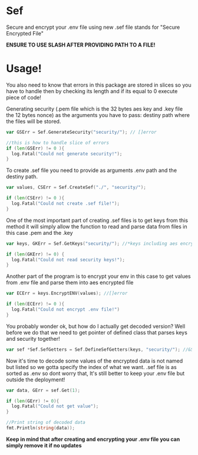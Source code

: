 # Sef
Secure and encrypt your .env file using new .sef file stands for "Secure Encrypted File"

**ENSURE TO USE SLASH AFTER PROVIDING PATH TO A FILE!**

# Usage!

You also need to know that errors in this package are stored in slices so you have to handle then by checking its length and if its equal to 0 execute piece of code!

Generating security (.pem file which is the 32 bytes aes key and .key file the 12 bytes nonce) as the arguments you have to pass:
destiny path where the files will be stored.
```go
var GSErr = Sef.GenerateSecurity("security/"); // []error

//this is how to handle slice of errors
if (len(GSErr) != 0 ){
  log.Fatal("Could not generate security!");
}
```

To create .sef file you need to provide as arguments .env path and the destiny path.
```go
var values, CSErr = Sef.CreateSef("./", "security/");

if (len(CSErr) != 0 ){
  log.Fatal("Could not create .sef file!");
}
```

One of the most important part of creating .sef files is to get keys from this method it will simply allow the function to read and parse data from files in this case .pem and the .key
```go
var keys, GKErr = Sef.GetKeys("security/"); //*keys including aes encryption key and nonce and []error the slice of errors to handle

if (len(GKErr) != 0) {
  log.Fatal("Could not read security keys!");
}
```

Another part of the program is to encrypt your env in this case to get values from .env file and parse them into aes encrypted file
```go
var ECErr = keys.EncryptENV(values); //[]error

if (len(ECErr) != 0 ){
  log.Fatal("Could not encrypt .env file!")
}
```

You probably wonder ok, but how do I actually get decoded version? Well before we do that we need to get pointer of defined class that parses keys and security together!
```go
var sef *Sef.SefGetters = Sef.DefineSefGetters(keys, "security/"); //&SefGetters{keys *keys; dotenvLocation string;} 
```

Now it's time to decode some values of the encrypted data is not named but listed so we gotta specify the index of what we want. .sef file is as sorted as .env so dont worry that, It's still better to keep your .env file but outside the deployment!
```go
var data, GErr = sef.Get(1);

if (len(GErr) != 0){
  log.Fatal("Could not get value");
}

//Print string of decoded data
fmt.Println(string(data));
```

**Keep in mind that after creating and encrypting your .env file you can simply remove it if no updates**
